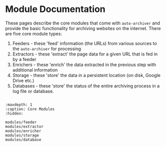 # Module Documentation

These pages describe the core modules that come with `auto-archiver` and provide the basic functionality for archiving websites on the internet. There are five core module types:

1. Feeders - these 'feed' information (the URLs) from various sources to the `auto-archiver` for processing
2. Extractors - these 'extract' the page data for a given URL that is fed in by a feeder
3. Enrichers - these 'enrich' the data extracted in the previous step with additional information
4. Storage - these 'store' the data in a persistent location (on disk, Google Drive etc.)
5. Databases - these 'store' the status of the entire archiving process in a log file or database.


```{include} modules/autogen/module_list.md
```


```{toctree}
:maxdepth: 1
:caption: Core Modules
:hidden:

modules/feeder
modules/extractor
modules/enricher
modules/storage
modules/database
```